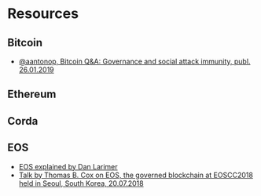 # Resources

## Bitcoin

- [@aantonop, Bitcoin Q&A: Governance and social attack immunity, publ. 26.01.2019](https://www.youtube.com/watch?v=PjOHatoX6Fk)

## Ethereum

## Corda

## EOS

- [EOS explained by Dan Larimer](https://www.youtube.com/watch?v=xkXuFeN-KMw)
- [Talk by Thomas B. Cox on EOS, the governed blockchain at EOSCC2018 held in Seoul, South Korea, 20.07.2018](https://www.youtube.com/watch?v=Bjxtz7pD-fQ)
